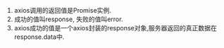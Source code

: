 1. axios调用的返回值是Promise实例.
2. 成功的值叫response, 失败的值叫error.
3. axios成功的值是一个axios封装的response对象,服务器返回的真正数据在response.data中.